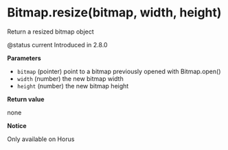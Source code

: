 # Bitmap.resize(bitmap, width, height)

Return a resized bitmap object

@status current Introduced in 2.8.0

**Parameters**

* `bitmap` (pointer) point to a bitmap previously opened with Bitmap.open()
* `width` (number) the new bitmap width
* `height` (number) the new bitmap height

**Return value**

none

**Notice**

Only available on Horus
